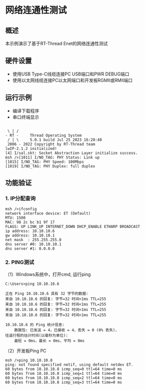 # 网络连通性测试

## 概述

本示例演示了基于RT-Thread Enet的网络连通性测试

## 硬件设置

* 使用USB Type-C线缆连接PC USB端口和PWR DEBUG端口
* 使用以太网线缆连接PC以太网端口和开发板RGMII或RMII端口

## 运行示例

* 编译下载程序
* 串口终端显示

```console

 \ | /
- RT -     Thread Operating System
 / | \     5.0.1 build Jul 25 2023 16:20:40
 2006 - 2022 Copyright by RT-Thread team
lwIP-2.1.2 initialized!
[4] I/sal.skt: Socket Abstraction Layer initialize success.
msh />[1011] I/NO_TAG: PHY Status: Link up
[1015] I/NO_TAG: PHY Speed: 100Mbps
[1019] I/NO_TAG: PHY Duplex: full duplex
```

## 功能验证

### 1. IP分配查询

```console
msh />ifconfig
network interface device: ET (Default)
MTU: 1500
MAC: 98 2c bc b1 9f 17
FLAGS: UP LINK_UP INTERNET_DOWN DHCP_ENABLE ETHARP BROADCAST
ip address: 10.10.10.6
gw address: 10.10.10.1
net mask  : 255.255.255.0
dns server #0: 10.10.10.1
dns server #1: 0.0.0.0

```

### 2. PING测试

  （1）Windows系统中，打开cmd, 运行ping

```console
C:\Users>ping 10.10.10.6

正在 Ping 10.10.10.6 具有 32 字节的数据:
来自 10.10.10.6 的回复: 字节=32 时间<1ms TTL=255
来自 10.10.10.6 的回复: 字节=32 时间<1ms TTL=255
来自 10.10.10.6 的回复: 字节=32 时间<1ms TTL=255
来自 10.10.10.6 的回复: 字节=32 时间<1ms TTL=255

10.10.10.6 的 Ping 统计信息:
    数据包: 已发送 = 4，已接收 = 4，丢失 = 0 (0% 丢失)，
往返行程的估计时间(以毫秒为单位):
    最短 = 0ms，最长 = 0ms，平均 = 0ms
```

  （2）开发板Ping PC

```console
msh />ping 10.10.10.8
ping: not found specified netif, using default netdev ET.
60 bytes from 10.10.10.8 icmp_seq=0 ttl=64 time=0 ms
60 bytes from 10.10.10.8 icmp_seq=1 ttl=64 time=0 ms
60 bytes from 10.10.10.8 icmp_seq=2 ttl=64 time=0 ms
60 bytes from 10.10.10.8 icmp_seq=3 ttl=64 time=0 ms

```
